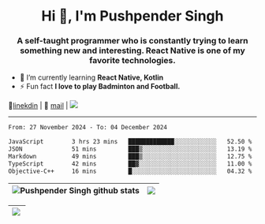 <h1 align="center">Hi 👋, I'm Pushpender Singh</h1>
<h3 align="center">A self-taught programmer who is constantly trying to learn something new and interesting. React Native is one of my favorite technologies.</h3>

- 🌱 I’m currently learning **React Native, Kotlin**
- ⚡ Fun fact **I love to play Badminton and Football.**

👔[linekdin](https://www.linkedin.com/in/pushpender-singh-240061202/) | 📧 [mail](mailto:pushpendersingh694@gmail.com) | 
<a href="https://github.com/pushpender-singh-ap/pushpender-singh-ap">
    <img src="https://komarev.com/ghpvc/?username=pushpender-singh-ap&style=for-the-badge">
</a>


---

<!--START_SECTION:waka-->

```txt
From: 27 November 2024 - To: 04 December 2024

JavaScript        3 hrs 23 mins   █████████████░░░░░░░░░░░░   52.50 %
JSON              51 mins         ███▒░░░░░░░░░░░░░░░░░░░░░   13.19 %
Markdown          49 mins         ███▒░░░░░░░░░░░░░░░░░░░░░   12.75 %
TypeScript        42 mins         ██▓░░░░░░░░░░░░░░░░░░░░░░   11.00 %
Objective-C++     16 mins         █░░░░░░░░░░░░░░░░░░░░░░░░   04.32 %
```

<!--END_SECTION:waka-->


| <a><img align="center" src="https://github-readme-stats-iota-ecru-15.vercel.app/api?username=pushpender-singh-ap&show_icons=true&include_all_commits=true&theme=buefy&hide_border=true" alt="Pushpender Singh github stats" /></a> | <a><img align="center" src="https://github-readme-stats-iota-ecru-15.vercel.app/api/top-langs/?username=pushpender-singh-ap&layout=compact&theme=buefy&hide_border=true" /></a> |
| ------------- | ------------- |

| <a> <img align="left" src="https://github-readme-streak-stats.herokuapp.com/?user=pushpender-singh-ap" /></br> </a> |
| ------------- |
